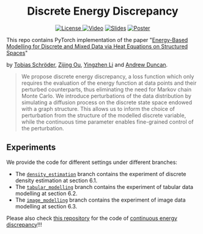 <h1 align="center">Discrete Energy Discrepancy</h1>
<p align="center">
    <a href="https://neurips.cc/virtual/2024/poster/93171"> <img alt="License" src="https://img.shields.io/static/v1?label=Pub&message=NeurIPS%2724&color=blue"> </a>
    <a href="https://nips.cc/virtual/2024/poster/93171"> <img src="https://img.shields.io/badge/Video-grey?logo=Kuaishou&logoColor=white" alt="Video"></a>
    <a href="https://nips.cc/virtual/2024/poster/93171"> <img src="https://img.shields.io/badge/Slides-grey?&logo=MicrosoftPowerPoint&logoColor=white" alt="Slides"></a>
    <a href="https://nips.cc/virtual/2024/poster/93171"> <img src="https://img.shields.io/badge/Poster-grey?logo=airplayvideo&logoColor=white" alt="Poster"></a>
</p>

This repo contains PyTorch implementation of the paper "[Energy-Based Modelling for Discrete and Mixed Data via Heat Equations on Structured Spaces]()"

by [Tobias Schröder](https://tobias-schroeder.github.io/), [Zijing Ou](https://j-zin.github.io/), [Yingzhen Li](http://yingzhenli.net/home/en/) and [Andrew Duncan](https://www.imperial.ac.uk/people/a.duncan).

> We propose discrete energy discrepancy, a loss function which only requires the evaluation of the energy function at data points and their perturbed counterparts, thus eliminating the need for Markov chain Monte Carlo. We introduce perturbations of the data distribution by simulating a diffusion process on the discrete state space endowed with a graph structure. This allows us to inform the choice of perturbation from the structure of the modelled discrete variable, while the continuous time parameter enables fine-grained control of the perturbation.

## Experiments

We provide the code for different settings under different branches:
- The [`density_estimation`](https://github.com/J-zin/discrete-energy-discrepancy/tree/density_estimation) branch contains the experiment of discrete density estimation at section 6.1.
- The [`tabular_modelling`](https://github.com/J-zin/discrete-energy-discrepancy/tree/tabular_modelling) branch contains the experiment of tabular data modelling at section 6.2.
- The [`image_modelling`](https://github.com/J-zin/discrete-energy-discrepancy/tree/image_modelling) branch contains the experiment of image data modelling at section 6.3.

Please also check [this repository](https://github.com/J-zin/energy-discrepancy) for the code of [continuous energy discrepancy](https://openreview.net/pdf?id=1qFnxhdbxg)!!!